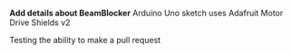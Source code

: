 **Add details about BeamBlocker**
Arduino Uno sketch 
uses Adafruit Motor Drive Shields v2

Testing the ability to make a pull request
